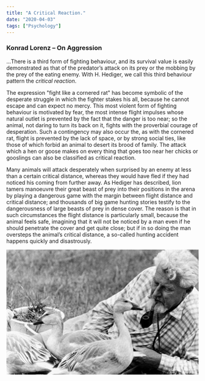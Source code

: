 ```yaml
---
title: "A Critical Reaction."
date: "2020-04-03"
tags: ["Psychology"]
---
```


### Konrad Lorenz – On Aggression

...There is a third form of fighting behaviour, and its survival value is easily demonstrated as that of the predator’s attack on its prey or the mobbing by the prey of the eating enemy. With H. Hediger, we call this third behaviour pattern the _critical reaction_.

The expression "fight like a cornered rat" has become symbolic of the desperate struggle in which the fighter stakes his all, because he cannot escape and can expect no mercy. This most violent form of fighting behaviour is motivated by fear, the most intense flight impulses whose natural outlet is prevented by the fact that the danger is too near; so the animal, not daring to turn its back on it, fights with the proverbial courage of desperation. Such a contingency may also occur the, as with the cornered rat, flight is prevented by the lack of space, or by strong social ties, like those of which forbid an animal to desert its brood of family. The attack which a hen or goose makes on every thing that goes too near her chicks or gooslings can also be classified as critical reaction.

Many animals will attack desperately when surprised by an enemy at less than a certain critical distance, whereas they would have fled if they had noticed his coming from further away. As Hediger has described, lion tamers manoeuvre their great beast of prey into their positions in the arena by playing a dangerous game with the margin between flight distance and critical distance; and thousands of big game hunting stories testify to the dangerousness of large beasts of prey in dense cover. The reason is that in such circumstances the flight distance is particularly small, because the animal feels safe, imagining that it will not be noticed by a man even if he should penetrate the cover and get quite close; but if in so doing the man oversteps the animal’s critical distance, a so-called hunting accident happens quickly and disastrously.

![Konrad Lorenz](images/KonradLorenz.jpg)
